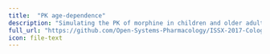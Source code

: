 ```yaml
---
title:  "PK age-dependence"
description: "Simulating the PK of morphine in children and older adults." 
full_url: "https://github.com/Open-Systems-Pharmacology/ISSX-2017-Cologne/tree/master/Session%204.%20Age%20Dependence%20of%20PK"
icon: file-text  
---
```


